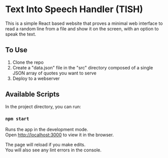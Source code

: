 # Text Into Speech Handler (TISH)

This is a simple React based website that proves a minimal web interface to read a random line from a file and 
show it on the screen, with an option to speak the text.

## To Use
1. Clone the repo
2. Create a "data.json" file in the "src" directory composed of a single JSON array of quotes you want to serve
3. Deploy to a webserver
 
## Available Scripts

In the project directory, you can run:

### `npm start`

Runs the app in the development mode.<br />
Open [http://localhost:3000](http://localhost:3000) to view it in the browser.

The page will reload if you make edits.<br />
You will also see any lint errors in the console.

